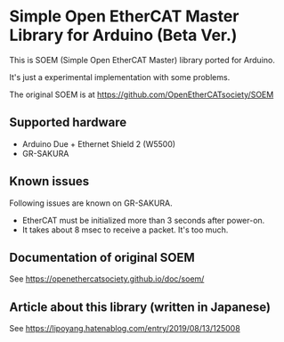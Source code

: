 # Simple Open EtherCAT Master Library for Arduino (Beta Ver.)

This is SOEM (Simple Open EtherCAT Master) library ported for Arduino.

It's just a experimental implementation with some problems.

The original SOEM is at https://github.com/OpenEtherCATsociety/SOEM

## Supported hardware

* Arduino Due + Ethernet Shield 2 (W5500)
* GR-SAKURA

## Known issues

Following issues are known on GR-SAKURA.

- EtherCAT must be initialized more than 3 seconds after power-on.
- It takes about 8 msec to receive a packet. It's too much.

## Documentation of original SOEM
See https://openethercatsociety.github.io/doc/soem/

## Article about this library (written in Japanese)
See https://lipoyang.hatenablog.com/entry/2019/08/13/125008

